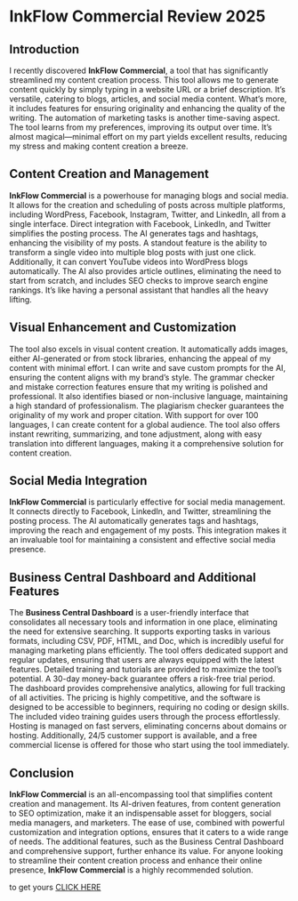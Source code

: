 # InkFlow Commercial Review 2025

## Introduction

I recently discovered **InkFlow Commercial**, a tool that has significantly streamlined my content creation process. This tool allows me to generate content quickly by simply typing in a website URL or a brief description. It’s versatile, catering to blogs, articles, and social media content. What’s more, it includes features for ensuring originality and enhancing the quality of the writing. The automation of marketing tasks is another time-saving aspect. The tool learns from my preferences, improving its output over time. It’s almost magical—minimal effort on my part yields excellent results, reducing my stress and making content creation a breeze.

## Content Creation and Management

**InkFlow Commercial** is a powerhouse for managing blogs and social media. It allows for the creation and scheduling of posts across multiple platforms, including WordPress, Facebook, Instagram, Twitter, and LinkedIn, all from a single interface. Direct integration with Facebook, LinkedIn, and Twitter simplifies the posting process. The AI generates tags and hashtags, enhancing the visibility of my posts. A standout feature is the ability to transform a single video into multiple blog posts with just one click. Additionally, it can convert YouTube videos into WordPress blogs automatically. The AI also provides article outlines, eliminating the need to start from scratch, and includes SEO checks to improve search engine rankings. It’s like having a personal assistant that handles all the heavy lifting.

## Visual Enhancement and Customization

The tool also excels in visual content creation. It automatically adds images, either AI-generated or from stock libraries, enhancing the appeal of my content with minimal effort. I can write and save custom prompts for the AI, ensuring the content aligns with my brand’s style. The grammar checker and mistake correction features ensure that my writing is polished and professional. It also identifies biased or non-inclusive language, maintaining a high standard of professionalism. The plagiarism checker guarantees the originality of my work and proper citation. With support for over 100 languages, I can create content for a global audience. The tool also offers instant rewriting, summarizing, and tone adjustment, along with easy translation into different languages, making it a comprehensive solution for content creation.

## Social Media Integration

**InkFlow Commercial** is particularly effective for social media management. It connects directly to Facebook, LinkedIn, and Twitter, streamlining the posting process. The AI automatically generates tags and hashtags, improving the reach and engagement of my posts. This integration makes it an invaluable tool for maintaining a consistent and effective social media presence.

## Business Central Dashboard and Additional Features

The **Business Central Dashboard** is a user-friendly interface that consolidates all necessary tools and information in one place, eliminating the need for extensive searching. It supports exporting tasks in various formats, including CSV, PDF, HTML, and Doc, which is incredibly useful for managing marketing plans efficiently. The tool offers dedicated support and regular updates, ensuring that users are always equipped with the latest features. Detailed training and tutorials are provided to maximize the tool’s potential. A 30-day money-back guarantee offers a risk-free trial period. The dashboard provides comprehensive analytics, allowing for full tracking of all activities. The pricing is highly competitive, and the software is designed to be accessible to beginners, requiring no coding or design skills. The included video training guides users through the process effortlessly. Hosting is managed on fast servers, eliminating concerns about domains or hosting. Additionally, 24/5 customer support is available, and a free commercial license is offered for those who start using the tool immediately.

## Conclusion

**InkFlow Commercial** is an all-encompassing tool that simplifies content creation and management. Its AI-driven features, from content generation to SEO optimization, make it an indispensable asset for bloggers, social media managers, and marketers. The ease of use, combined with powerful customization and integration options, ensures that it caters to a wide range of needs. The additional features, such as the Business Central Dashboard and comprehensive support, further enhance its value. For anyone looking to streamline their content creation process and enhance their online presence, **InkFlow Commercial** is a highly recommended solution.

to get yours [CLICK HERE](https://sites.google.com/view/ai-software-001/accueil)
